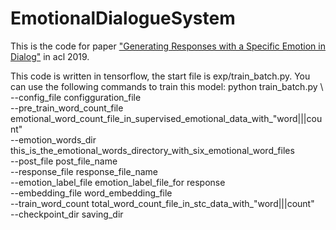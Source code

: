 # EmotionalDialogueSystem
This is the code for paper ["Generating Responses with a Specific Emotion in Dialog"](https://www.aclweb.org/anthology/P19-1359.pdf) in acl 2019.

This code is written in tensorflow, the start file is exp/train_batch.py. You can use the following commands to train this model:
python train_batch.py \\
--config_file configguration_file \
--pre_train_word_count_file emotional_word_count_file_in_supervised_emotional_data_with_"word|||count" \
--emotion_words_dir this_is_the_emotional_words_directory_with_six_emotional_word_files \
--post_file post_file_name \
--response_file response_file_name \
--emotion_label_file emotion_label_file_for response \
--embedding_file word_embedding_file \
--train_word_count total_word_count_file_in_stc_data_with_"word|||count" \
--checkpoint_dir saving_dir
